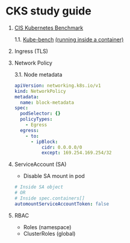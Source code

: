 # CKS study guide

1. [CIS Kubernetes Benchmark](https://www.cisecurity.org/benchmark/kubernetes/)

    1.1. [Kube-bench](https://github.com/aquasecurity/kube-bench) [(running inside a container)](https://www.cisecurity.org/benchmark/kubernetes/)

2. Ingress (TLS)

3. Network Policy

    3.1. Node metadata

    ```yaml
    apiVersion: networking.k8s.io/v1
    kind: NetworkPolicy
    metadata:
      name: block-metadata
    spec:
      podSelector: {}
      policyTypes:
        - Egress
      egress:
        - to:
          - ipBlock:
              cidr: 0.0.0.0/0
              except: 169.254.169.254/32
    ```

4. ServiceAccount (SA)

    - Disable SA mount in pod

    ```yaml
    # Inside SA object
    # OR
    # Inside spec.containers[]
    automountServiceAccountToken: false
    ```

5. RBAC

    - Roles (namespace)
    - ClusterRoles (global)
